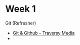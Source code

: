 # Week 1

Git (Refresher)

- [Git & Github - Traversy Media](https://www.youtube.com/watch?v=vA5TTz6BXhY)
- 